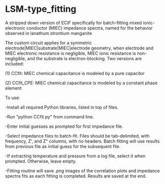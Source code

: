 # LSM-type_fitting
A stripped down version of ECIF specifically for batch-fitting mixed ionic-electronic conductor (MIEC) impedance spectra, named for the behavior observed in lanathum strontium manganite

The custom circuit applies for a symmetric electrode|MIEC|substrate|MIEC|electrode geometry, when electrode and MIEC electronic resistance is negligible, MIEC ionic resistance is non-negligible, and the substrate is electron-blocking. Two versions are included:

(1) CCfit: MIEC chemical capacitance is modeled by a pure capacitor

(2) CCfit_CPE: MIEC chemical capacitance is modeled by a constant phase element


To use:

-Install all required Python libraries, listed in top of files.

-Run "python CCfit.py" from command line.

-Enter initial guesses as prompted for first impedance file.

-Select impedance files to batch-fit. Files should be tab-delimited, with frequency, Z', and Z" columns, with no headers. Batch fitting will use results from previous file as initial guess for the subsequent file.

-If extracting temperature and pressure from a log file, select it when prompted. Otherwise, leave empty.

-Fitting routine will save .png images of the correlation plots and impedance spectra fits as each fitting is completed. Results are saved at the end.

